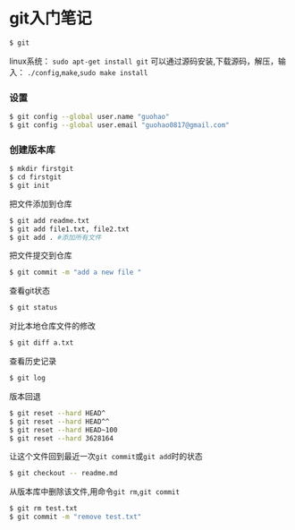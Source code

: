 # git入门笔记

```sh
$ git
```

linux系统：
`sudo apt-get install git`
可以通过源码安装,下载源码，解压，输入：
`./config`,`make`,`sudo make install`

### 设置
```sh
$ git config --global user.name "guohao"
$ git config --global user.email "guohao0817@gmail.com"
```

### 创建版本库
```sh
$ mkdir firstgit
$ cd firstgit
$ git init
```

把文件添加到仓库
```sh
$ git add readme.txt
$ git add file1.txt, file2.txt
$ git add . #添加所有文件
```

把文件提交到仓库
```sh
$ git commit -m "add a new file "
```

查看git状态
```sh
$ git status
```

对比本地仓库文件的修改
```sh
$ git diff a.txt
```

查看历史记录
```sh
$ git log
```

版本回退
```sh
$ git reset --hard HEAD^
$ git reset --hard HEAD^^
$ git reset --hard HEAD~100
$ git reset --hard 3628164
```

让这个文件回到最近一次`git commit`或`git add`时的状态
```sh
$ git checkout -- readme.md
```

从版本库中删除该文件,用命令`git rm`,`git commit`
```sh
$ git rm test.txt
$ git commit -m "remove test.txt"
```
